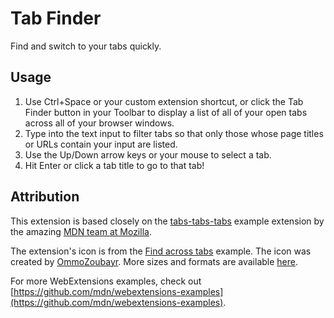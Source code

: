 # Tab Finder
Find and switch to your tabs quickly.

## Usage

  1. Use Ctrl+Space or your custom extension shortcut, or click the Tab Finder button in your Toolbar to display a list of all of your open tabs across all of your browser windows.
  2. Type into the text input to filter tabs so that only those whose page titles or URLs contain your input are listed.
  3. Use the Up/Down arrow keys or your mouse to select a tab.
  4. Hit Enter or click a tab title to go to that tab!


## Attribution
This extension is based closely on the [tabs-tabs-tabs](https://github.com/mdn/webextensions-examples/tree/master/tabs-tabs-tabs) example extension by the amazing [MDN team at Mozilla](https://wiki.mozilla.org/MDN).

The extension's icon is from the [Find across tabs](https://github.com/mdn/webextensions-examples/tree/master/find-across-tabs) example. The icon was created by [OmmoZoubayr](https://www.iconfinder.com/z-colors). More sizes and formats are available [here](https://www.iconfinder.com/icons/330396/browse_estimate_explore_explorer_find_info_information_keyword_keywords_searching_locate_look_loop_magnify_optimisation_research_search_view_zoom_icon#size=128).

For more WebExtensions examples, check out [https://github.com/mdn/webextensions-examples](https://github.com/mdn/webextensions-examples).